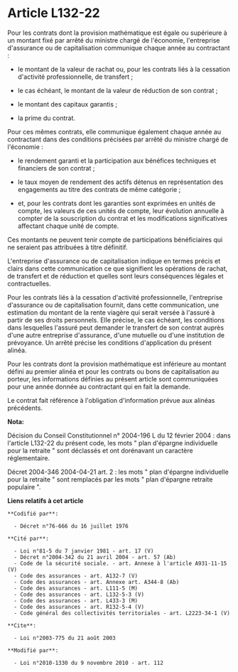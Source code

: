 # Article L132-22

Pour les contrats dont la provision mathématique est égale ou supérieure à un montant fixé par arrêté du ministre chargé de
l'économie, l'entreprise d'assurance ou de capitalisation communique chaque année au contractant :

- le montant de la valeur de rachat ou, pour les contrats liés à la cessation d'activité professionnelle, de transfert ;

- le cas échéant, le montant de la valeur de réduction de son contrat ;

- le montant des capitaux garantis ;

- la prime du contrat.

Pour ces mêmes contrats, elle communique également chaque année au contractant dans des conditions précisées par arrêté du
ministre chargé de l'économie :

- le rendement garanti et la participation aux bénéfices techniques et financiers de son contrat ;

- le taux moyen de rendement des actifs détenus en représentation des engagements au titre des contrats de même catégorie ;

- et, pour les contrats dont les garanties sont exprimées en unités de compte, les valeurs de ces unités de compte, leur
évolution annuelle à compter de la souscription du contrat et les modifications significatives affectant chaque unité de
compte.

Ces montants ne peuvent tenir compte de participations bénéficiaires qui ne seraient pas attribuées à titre définitif.

L'entreprise d'assurance ou de capitalisation indique en termes précis et clairs dans cette communication ce que signifient
les opérations de rachat, de transfert et de réduction et quelles sont leurs conséquences légales et contractuelles.

Pour les contrats liés à la cessation d'activité professionnelle, l'entreprise d'assurance ou de capitalisation fournit, dans
cette communication, une estimation du montant de la rente viagère qui serait versée à l'assuré à partir de ses droits
personnels. Elle précise, le cas échéant, les conditions dans lesquelles l'assuré peut demander le transfert de son contrat
auprès d'une autre entreprise d'assurance, d'une mutuelle ou d'une institution de prévoyance. Un arrêté précise les
conditions d'application du présent alinéa.

Pour les contrats dont la provision mathématique est inférieure au montant défini au premier alinéa et pour les contrats ou
bons de capitalisation au porteur, les informations définies au présent article sont communiquées pour une année donnée au
contractant qui en fait la demande.

Le contrat fait référence à l'obligation d'information prévue aux alinéas précédents.

**Nota:**

Décision du Conseil Constitutionnel n° 2004-196 L du 12 février 2004 : dans l'article L132-22 du présent code, les mots "
plan d'épargne individuelle pour la retraite " sont déclassés et ont dorénavant un caractère réglementaire.

Décret 2004-346 2004-04-21 art. 2 : les mots " plan d'épargne individuelle pour la retraite " sont remplacés par les mots "
plan d'épargne retraite populaire ".

**Liens relatifs à cet article**

	**Codifié par**:

	  - Décret n°76-666 du 16 juillet 1976

	**Cité par**:

	  - Loi n°81-5 du 7 janvier 1981 - art. 17 (V)
	  - Décret n°2004-342 du 21 avril 2004 - art. 57 (Ab)
	  - Code de la sécurité sociale. - art. Annexe à l'article A931-11-15 (V)
	  - Code des assurances - art. A132-7 (V)
	  - Code des assurances - art. Annexe art. A344-8 (Ab)
	  - Code des assurances - art. L111-5 (M)
	  - Code des assurances - art. L132-5-3 (V)
	  - Code des assurances - art. L433-3 (M)
	  - Code des assurances - art. R132-5-4 (V)
	  - Code général des collectivités territoriales - art. L2223-34-1 (V)

	**Cite**:

	  - Loi n°2003-775 du 21 août 2003

	**Modifié par**:

	  - Loi n°2010-1330 du 9 novembre 2010 - art. 112
